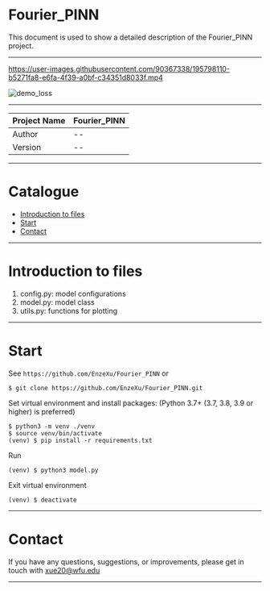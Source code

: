 Fourier_PINN
===========================
This document is used to show a detailed description of the Fourier_PINN project.

****

https://user-images.githubusercontent.com/90367338/195798110-b5271fa8-e6fa-4f39-a0bf-c34351d8033f.mp4

![demo_loss](https://user-images.githubusercontent.com/90367338/195798130-3d9814de-94af-47a3-9c13-7018ff780a8b.png)


****
 
| Project Name | Fourier_PINN |
|--------------|---------|
| Author       | --      |
| Version      | --      |

****
# Catalogue
* [Introduction to files](#introduction-to-files)
* [Start](#start)
* [Contact](#contact)

****
# Introduction to files
1. config.py: model configurations
2. model.py: model class
3. utils.py: functions for plotting

****
# Start
See `https://github.com/EnzeXu/Fourier_PINN` or
```shell
$ git clone https://github.com/EnzeXu/Fourier_PINN.git
```

Set virtual environment and install packages: (Python 3.7+ (3.7, 3.8, 3.9 or higher) is preferred)
```shell
$ python3 -m venv ./venv
$ source venv/bin/activate
(venv) $ pip install -r requirements.txt
```

Run
```shell
(venv) $ python3 model.py
```

Exit virtual environment
```shell
(venv) $ deactivate
```
****

# Contact
If you have any questions, suggestions, or improvements, please get in touch with xue20@wfu.edu
****
